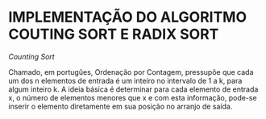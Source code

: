 # IMPLEMENTAÇÃO DO ALGORITMO COUTING SORT E RADIX SORT

*Counting Sort*
<p>
Chamado, em portugûes, Ordenação por Contagem, pressupõe que cada um dos n elementos de entrada é um inteiro no intervalo de 1 a k, para algum inteiro k. 
A ideia básica é determinar para cada elemento de entrada x, o número de elementos menores que x e com esta informação, pode-se inserir o elemento diretamente em sua posição no arranjo de saída. 
</p>
